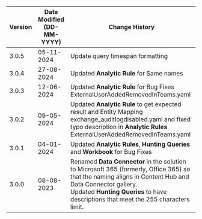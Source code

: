 | **Version** | **Date Modified (DD-MM-YYYY)** | **Change History**                          |
|-------------|--------------------------------|---------------------------------------------|
| 3.0.5       | 05-11-2024                     | Update query timespan formatting            |
| 3.0.4       | 27-08-2024                     | Updated **Analytic Rule**  for Same names     |
| 3.0.3       | 12-06-2024                     | Updated **Analytic Rule**  for Bug Fixes ExternalUserAddedRemovedInTeams.yaml      |
| 3.0.2       | 09-05-2024					   | Updated **Analytic Rule** to get expected result and Entity Mapping exchange_auditlogdisabled.yaml	and fixed typo description in **Analytic Rules** ExternalUserAddedRemovedInTeams.yaml	   |
| 3.0.1       | 04-01-2024                     | Updated **Analytic Rules**, **Hunting Queries** and **Workbook** for Bug Fixes |
| 3.0.0       | 08-08-2023                     | Renamed **Data Connector** in the solution to Microsoft 365 (formerly, Office 365) so that the naming aligns in Content Hub and Data Connector gallery.<br/> Updated **Hunting Queries** to have descriptions that meet the 255 characters limit.      |
